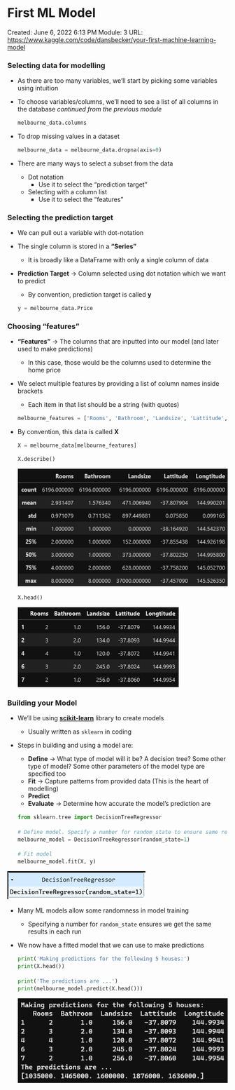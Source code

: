 # First ML Model

Created: June 6, 2022 6:13 PM
Module: 3
URL: https://www.kaggle.com/code/dansbecker/your-first-machine-learning-model

### Selecting data for modelling

- As there are too many variables, we’ll start by picking some variables using intuition
- To choose variables/columns, we’ll need to see a list of all columns in the database
*continued from the previous module*
    
    ```python
    melbourne_data.columns
    ```
    
- To drop missing values in a dataset
    
    ```python
    melbourne_data = melbourne_data.dropna(axis=0)
    ```
    
- There are many ways to select a subset from the data
    - Dot notation
        - Use it to select the “prediction target”
    - Selecting with a column list
        - Use it to select the “features”

### Selecting the prediction target

- We can pull out a variable with dot-notation
- The single column is stored in a **“Series”**
    - It is broadly like a DataFrame with only a single column of data
- **Prediction Target** → Column selected using dot notation which we want to predict
    - By convention, prediction target is called **y**
    
    ```python
    y = melbourne_data.Price
    ```
    

### Choosing “features”

- **“Features”** → The columns that are inputted into our model (and later used to make predictions)
    - In this case, those would be the columns used to determine the home price
- We select multiple features by providing a list of column names inside brackets
    - Each item in that list should be a string (with quotes)
    
    ```python
    melbourne_features = ['Rooms', 'Bathroom', 'Landsize', 'Lattitude', 'Longtitude']
    ```
    
- By convention, this data is called **X**
    
    ```python
    X = melbourne_data[melbourne_features]
    ```
    
    ```python
    X.describe()
    ```
    
    ![Untitled](data/Untitled.png)
    
    ```python
    X.head()
    ```
    
    ![Untitled](data/Untitled%201.png)
    

### Building your Model

- We’ll be using **[scikit-learn](https://scikit-learn.org)** library to create models
    - Usually written as `sklearn` in coding
- Steps in building and using a model are:
    - **Define** → What type of model will it be? A decision tree? Some other type of model? Some other parameters of the model type are specified too
    - **Fit** → Capture patterns from provided data (This is the heart of modelling)
    - **Predict**
    - **Evaluate** → Determine how accurate the model’s prediction are
    
    ```python
    from sklearn.tree import DecisionTreeRegressor
    
    # Define model. Specify a number for random_state to ensure same results each run
    melbourne_model = DecisionTreeRegressor(random_state=1)
    
    # Fit model
    melbourne_model.fit(X, y)
    ```
    

![Untitled](data/Untitled%202.png)

- Many ML models allow some randomness in model training
    - Specifying a number for `random_state` ensures we get the same results in each run
- We now have a fitted model that we can use to make predictions
    
    ```python
    print('Making predictions for the following 5 houses:')
    print(X.head())
    
    print('The predictions are ...')
    print(melbourne_model.predict(X.head()))
    ```
    
    ![Untitled](data/Untitled%203.png)